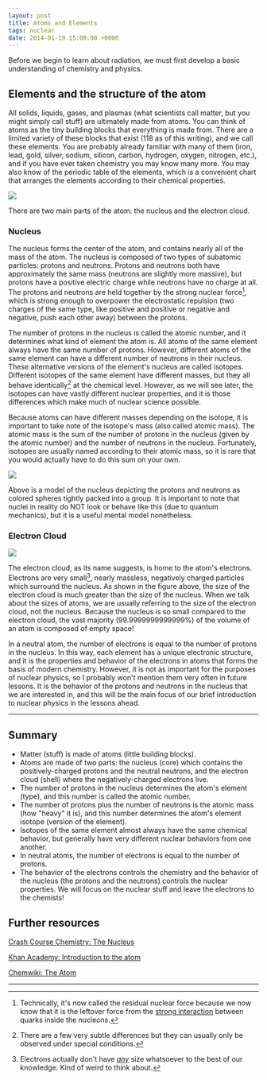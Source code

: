 ```yaml
---
layout: post
title: Atoms and Elements
tags: nuclear
date: 2014-01-19 15:00:00 +0000
---
```


Before we begin to learn about radiation, we must first develop a basic
understanding of chemistry and physics.

<!--more-->

Elements and the structure of the atom
--------------------------------------

All solids, liquids, gases, and plasmas (what scientists call matter,
but you might simply call stuff) are ultimately made from atoms. You can
think of atoms as the tiny building blocks that everything is made from.
There are a limited variety of these blocks that exist (118 as of this
writing), and we call these elements. You are probably already familiar
with many of them (iron, lead, gold, silver, sodium, silicon, carbon,
hydrogen, oxygen, nitrogen, etc.), and if you have ever taken chemistry
you may know many more. You may also know of the periodic table of the
elements, which is a convenient chart that arranges the elements
according to their chemical properties.

![](http://www.nist.gov/pml/data/images/PT-2013-Large_2.jpg)

There are two main parts of the atom: the nucleus and the electron
cloud.

### Nucleus

The nucleus forms the center of the atom, and contains nearly all of the
mass of the atom. The nucleus is composed of two types of subatomic
particles: protons and neutrons. Protons and neutrons both have
approximately the same mass (neutrons are slightly more massive), but
protons have a positive electric charge while neutrons have no charge at
all. The protons and neutrons are held together by the strong nuclear
force[^1], which is strong enough to overpower the electrostatic
repulsion (two charges of the same type, like positive and positive or
negative and negative, push each other away) between the protons.

The number of protons in the nucleus is called the atomic number, and it
determines what kind of element the atom is. All atoms of the same
element always have the same number of protons. However, different atoms
of the same element can have a different number of neutrons in their
nucleus. These alternative versions of the element's nucleus are called
isotopes. Different isotopes of the same element have different masses,
but they all behave identically[^2] at the chemical level. However, as
we will see later, the isotopes can have vastly different nuclear
properties, and it is those differences which make much of nuclear
science possible.

Because atoms can have different masses depending on the isotope, it is
important to take note of the isotope's mass (also called atomic mass).
The atomic mass is the sum of the number of protons in the nucleus
(given by the atomic number) and the number of neutrons in the nucleus.
Fortunately, isotopes are usually named according to their atomic mass,
so it is rare that you would actually have to do this sum on your own.

![](https://upload.wikimedia.org/wikipedia/commons/thumb/f/f0/Nucleus_drawing.svg/200px-Nucleus_drawing.svg.png)

Above is a model of the nucleus depicting the protons and neutrons as
colored spheres tightly packed into a group. It is important to note
that nuclei in reality do NOT look or behave like this (due to quantum
mechanics), but it is a useful mental model nonetheless.

### Electron Cloud

![](https://upload.wikimedia.org/wikipedia/commons/2/23/Helium_atom_QM.svg)

The electron cloud, as its name suggests, is home to the atom's
electrons. Electrons are very small[^3], nearly massless, negatively
charged particles which surround the nucleus. As shown in the figure
above, the size of the electron cloud is much greater than the size of
the nucleus. When we talk about the sizes of atoms, we are usually
referring to the size of the electron cloud, not the nucleus. Because
the nucleus is so small compared to the electron cloud, the vast
majority (99.9999999999999%) of the volume of an atom is composed of
empty space!

In a neutral atom, the number of electrons is equal to the number of
protons in the nucleus. In this way, each element has a unique
electronic structure, and it is the properties and behavior of the
electrons in atoms that forms the basis of modern chemistry. However, it
is not as important for the purposes of nuclear physics, so I probably
won't mention them very often in future lessons. It is the behavior of
the protons and neutrons in the nucleus that we are interested in, and
this will be the main focus of our brief introduction to nuclear physics
in the lessons ahead.

* * * * *

Summary
-------

-   Matter (stuff) is made of atoms (little building blocks).
-   Atoms are made of two parts: the nucleus (core) which contains the
    positively-charged protons and the neutral neutrons, and the
    electron cloud (shell) where the negatively-charged electrons live.
-   The number of protons in the nucleus determines the atom's element
    (type), and this number is called the atomic number.
-   The number of protons plus the number of neutrons is the atomic mass
    (how "heavy" it is), and this number determines the atom's element
    isotope (version of the element).
-   Isotopes of the same element almost always have the same chemical
    behavior, but generally have very different nuclear behaviors from
    one another.
-   In neutral atoms, the number of electrons is equal to the number of
    protons.
-   The behavior of the electrons controls the chemistry and the
    behavior of the nucleus (the protons and the neutrons) controls the
    nuclear properties. We will focus on the nuclear stuff and leave the
    electrons to the chemists!

Further resources
-----------------

[Crash Course Chemistry: The
Nucleus](https://www.youtube.com/watch?v=FSyAehMdpyI)

[Khan Academy: Introduction to the
atom](https://www.youtube.com/watch?v=1xSQlwWGT8M)

[Chemwiki: The
Atom](http://chemwiki.ucdavis.edu/Physical_Chemistry/Atomic_Theory/The_Atom)

* * * * *

[^1]: Technically, it's now called the residual nuclear force because we
    now know that it is the leftover force from the [strong
    interaction](https://en.wikipedia.org/wiki/Strong_interaction)
    between quarks inside the nucleons.

[^2]: There are a few very subtle differences but they can usually only
    be observed under special conditions.

[^3]: Electrons actually don't have
    [*any*](https://en.wikipedia.org/wiki/Point_particle#Point_charge)
    size whatsoever to the best of our knowledge. Kind of weird to think
    about.
